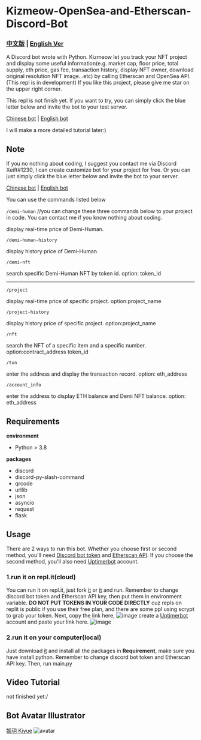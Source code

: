 # Kizmeow-OpenSea-and-Etherscan-Discord-Bot

### [中文版](https://github.com/Xeift/Kizmeow-OpenSea-and-Etherscan-Discord-Bot/blob/main/%E8%AE%80%E6%88%91.md) | [English Ver](https://github.com/Xeift/Kizmeow-OpenSea-and-Etherscan-Discord-Bot/blob/main/README.md)
A Discord bot wrote with Python. Kizmeow let you track your NFT project and display some useful information(e.g. market cap, floor price, total supply, eth price, gas fee, transaction history, display NFT owner, download original resolution NFT image...etc) by calling Etherscan and OpenSea API.(This repl is in development)
If you like this project, please give me star on the upper right corner.

This repl is not finish yet. If you want to try, you can simply click the blue letter below and invite the bot to your test server.

[Chinese bot](https://discord.com/api/oauth2/authorize?client_id=886198731328868402&permissions=534727097920&scope=bot%20applications.commands) | [English bot](https://discord.com/api/oauth2/authorize?client_id=886198731328868402&permissions=534727097920&scope=bot%20applications.commands)

I will make a more detailed tutorial later:)

Note
-----------------
If you no nothing about coding, I suggest you contact me via Discord Xeift#1230, I can create customize bot for your project for free.
Or you can just simply click the blue letter below and invite the bot to your server.

[Chinese bot](https://discord.com/api/oauth2/authorize?client_id=886198731328868402&permissions=534727097920&scope=bot%20applications.commands) | [English bot](https://discord.com/api/oauth2/authorize?client_id=886198731328868402&permissions=534727097920&scope=bot%20applications.commands)

You can use the commands listed below

`/demi-human`   //you can change these three commands below to your project in code. You can contact me if you know nothing about coding.

display real-time price of Demi-Human.

`/demi-human-history`

display history price of Demi-Human.

`/demi-nft`

search specific Demi-Human NFT by token id. option: token_id

-------------------------------------------------------------------------------------------------------------------------------------------------

`/project`

display real-time price of specific project. option:project_name

`/project-history`

display history price of specific project. option:project_name

`/nft`

search the NFT of a specific item and a specific number. option:contract_address token_id

`/txn`

enter the address and display the transaction record. option: eth_address

`/account_info`

enter the address to display ETH balance and Demi NFT balance. option: eth_address

Requirements
-----------------
**environment**

+ Python > 3.8

**packages**

+ discord
+ discord-py-slash-command
+ qrcode
+ urllib
+ json
+ asyncio
+ request
+ flask

Usage
-----------------
There are 2 ways to run this bot.
Whether you choose first or second method, you'll need [Discord bot token](https://discord.com/developers/applications) and [Etherscan API](https://etherscan.io/myapikey). If you choose the second method, you'll also need [Uptimerbot](https://uptimerobot.com/) account.

### 1.run it on repl.it(cloud)
You can run it on repl.it, just fork [it](https://replit.com/@Kizmeow-NFT-Tracker/Kizmeow-Etherscan-And-OpenseaEnglish#main.py) or [it](https://replit.com/@Kizmeow-NFT-Tracker/Kizmeow-Etherscan-And-OpenseaChinese#main.py) and run. Remember to change discord bot token and Etherscan API key, then put them in environment variable. **DO NOT PUT TOKENS IN YOUR CODE DIRECTLY** cuz repls on replit is public if you use their free plan, and there are some ppl using scrypt to grab your token.
Next, copy the link here, ![image](https://user-images.githubusercontent.com/80938768/146533872-021b05b3-f18c-44db-a943-527903dc6616.png) create a [Uptimerbot](https://uptimerobot.com/) account and paste your link here. ![image](https://user-images.githubusercontent.com/80938768/146534310-74201ab2-700e-4271-94a2-f2ecf8d12acb.png)

### 2.run it on your computer(local)
Just download [it](https://github.com/Xeift/Kizmeow-OpenSea-and-Etherscan-Discord-Bot/archive/refs/heads/main.zip) and install all the packages in **Requirement**, make sure you have install python. Remember to change discord bot token and Etherscan API key. Then, run main.py

Video Tutorial
-----------------
not finished yet:/

Bot Avatar Illustrator
-----------------
[姬玥 Kiyue](https://www.facebook.com/profile.php?id=100026170072950)
![avatar](https://user-images.githubusercontent.com/80938768/146544100-315cdd44-7461-441b-a3dd-d3ee653b145a.png)
